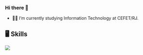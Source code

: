 ### Hi there 👋

- 👨‍💻 I’m currently studying Information Technology at CEFET/RJ.
    
## 🖥️ Skills

<p align="left">
  <a href="https://skillicons.dev">
    <img src="https://skillicons.dev/icons?i=html,css,javascript,php,react,react-native,git" />
  </a>
</p>
<!--
**ArthurRodrigues01/ArthurRodrigues01** is a ✨ _special_ ✨ repository because its `README.md` (this file) appears on your GitHub profile.

Here are some ideas to get you started:

- 🔭 I’m currently working on ...
- 🌱 I’m currently learning ...
- 👯 I’m looking to collaborate on ...
- 🤔 I’m looking for help with ...
- 💬 Ask me about ...
- 📫 How to reach me: ...
- 😄 Pronouns: ...
- ⚡ Fun fact: ...
-->
